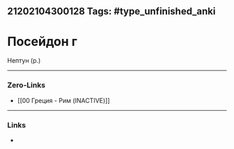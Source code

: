 21202104300128
Tags: #type_unfinished_anki
---
# Посейдон г

Нептун (р.)

---
### Zero-Links
- [[00 Греция - Рим (INACTIVE)]]
---
### Links
-